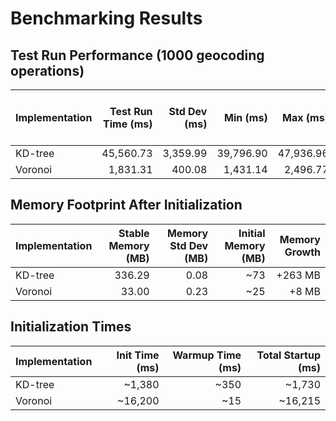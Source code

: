 <!-- markdownlint-disable -->

# Benchmarking Results

## Test Run Performance (1000 geocoding operations)

| Implementation | Test Run Time (ms) | Std Dev (ms) | Min (ms) | Max (ms) | Avg Time Per Operation (ms) |
|----------------|------------------:|-------------:|---------:|---------:|---------------------------:|
| KD-tree        | 45,560.73        | 3,359.99     | 39,796.90| 47,936.96| 45.56                     |
| Voronoi        | 1,831.31         | 400.08       | 1,431.14 | 2,496.77 | 1.83                      |

## Memory Footprint After Initialization

| Implementation | Stable Memory (MB) | Memory Std Dev (MB) | Initial Memory (MB) | Memory Growth |
|----------------|------------------:|-------------------:|-------------------:|---------------:|
| KD-tree        | 336.29           | 0.08              | ~73                | +263 MB        |
| Voronoi        | 33.00            | 0.23              | ~25                | +8 MB          |

## Initialization Times

| Implementation | Init Time (ms) | Warmup Time (ms) | Total Startup (ms) |
|----------------|---------------:|----------------:|-------------------:|
| KD-tree        | ~1,380        | ~350            | ~1,730            |
| Voronoi        | ~16,200       | ~15             | ~16,215           |
